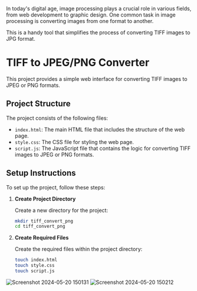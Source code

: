 In today's digital age, image processing plays a crucial role in various fields, from web development to graphic design. One common task in image processing is converting images from one format to another.

This is a handy tool that simplifies the process of converting TIFF images to JPG format. 

# TIFF to JPEG/PNG Converter

This project provides a simple web interface for converting TIFF images to JPEG or PNG formats. 

## Project Structure

The project consists of the following files:
- `index.html`: The main HTML file that includes the structure of the web page.
- `style.css`: The CSS file for styling the web page.
- `script.js`: The JavaScript file that contains the logic for converting TIFF images to JPEG or PNG formats.

## Setup Instructions

To set up the project, follow these steps:

1. **Create Project Directory**

    Create a new directory for the project:
    ```sh
    mkdir tiff_convert_png
    cd tiff_convert_png
    ```

2. **Create Required Files**

    Create the required files within the project directory:
    ```sh
    touch index.html
    touch style.css
    touch script.js
    ```

![Screenshot 2024-05-20 150131](https://github.com/shreya-ghimire/TiffToJpeg/assets/140148528/94a25b93-6816-4622-a53d-4b252dc36232)
![Screenshot 2024-05-20 150212](https://github.com/shreya-ghimire/TiffToJpeg/assets/140148528/0e8de65b-e5d1-42e0-b5d6-7c1f08935cd0)

